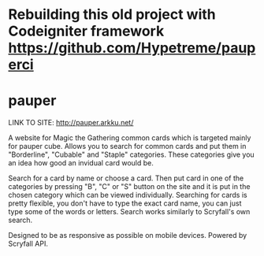 # Rebuilding this old project with Codeigniter framework https://github.com/Hypetreme/pauperci

# pauper
LINK TO SITE: http://pauper.arkku.net/

A website for Magic the Gathering common cards which is targeted mainly for pauper cube. 
Allows you to search for common cards and put them in "Borderline", "Cubable" and "Staple" categories.
These categories give you an idea how good an invidual card would be. 

Search for a card by name or choose a card.
Then put card in one of the categories by pressing "B", "C" or "S" button on the site 
and it is put in the chosen category which can be viewed individually.
Searching for cards is pretty flexible, you don't have to type the exact card name,
you can just type some of the words or letters. Search works similarly to Scryfall's own search.

Designed to be as responsive as possible on mobile devices. Powered by Scryfall API.
